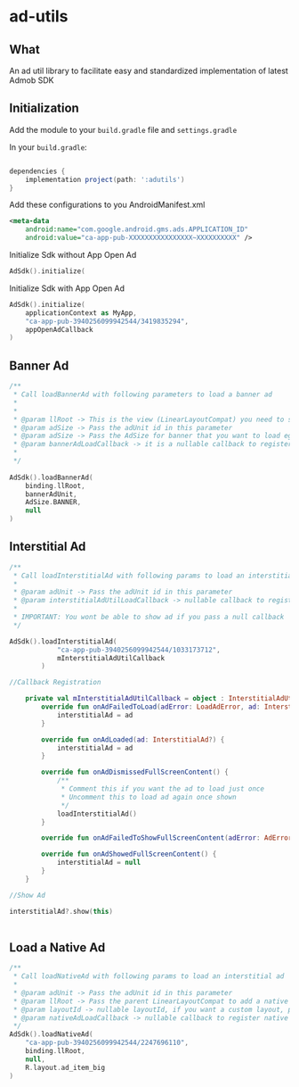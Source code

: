 # ad-utils

## What
An ad util library to facilitate easy and standardized implementation of latest Admob SDK

## Initialization
Add the module to your `build.gradle` file and `settings.gradle`

In your  `build.gradle`:

```groovy

dependencies {
    implementation project(path: ':adutils')
}
```

Add these configurations to you AndroidManifest.xml

```xml
<meta-data
    android:name="com.google.android.gms.ads.APPLICATION_ID"
    android:value="ca-app-pub-XXXXXXXXXXXXXXXX~XXXXXXXXXX" /> 
```

Initialize Sdk without App Open Ad

```kotlin
AdSdk().initialize(
```

Initialize Sdk with App Open Ad

```kotlin
AdSdk().initialize(
    applicationContext as MyApp,
    "ca-app-pub-3940256099942544/3419835294",
    appOpenAdCallback
)
```

## Banner Ad

```kotlin
/**
 * Call loadBannerAd with following parameters to load a banner ad
 *
 *
 * @param llRoot -> This is the view (LinearLayoutCompat) you need to supply in which your ad unit will be loaded
 * @param adSize -> Pass the adUnit id in this parameter
 * @param adSize -> Pass the AdSize for banner that you want to load eg: AdSize.BANNER
 * @param bannerAdLoadCallback -> it is a nullable callback to register ad load events, pass null if you don't need callbacks
 *
 */
     
AdSdk().loadBannerAd(
    binding.llRoot,
    bannerAdUnit,
    AdSize.BANNER,
    null
)
```

## Interstitial Ad

```kotlin
/**
 * Call loadInterstitialAd with following params to load an interstitial ad
 *
 * @param adUnit -> Pass the adUnit id in this parameter
 * @param interstitialAdUtilLoadCallback -> nullable callback to register interstitial ad load events
 *
 * IMPORTANT: You wont be able to show ad if you pass a null callback
 */

AdSdk().loadInterstitialAd(
            "ca-app-pub-3940256099942544/1033173712",
            mInterstitialAdUtilCallback
        )

//Callback Registration

    private val mInterstitialAdUtilCallback = object : InterstitialAdUtilLoadCallback {
        override fun onAdFailedToLoad(adError: LoadAdError, ad: InterstitialAd?) {
            interstitialAd = ad
        }

        override fun onAdLoaded(ad: InterstitialAd?) {
            interstitialAd = ad
        }

        override fun onAdDismissedFullScreenContent() {
            /**
             * Comment this if you want the ad to load just once
             * Uncomment this to load ad again once shown
             */
            loadInterstitialAd()
        }

        override fun onAdFailedToShowFullScreenContent(adError: AdError?) {}

        override fun onAdShowedFullScreenContent() {
            interstitialAd = null
        }
    }

//Show Ad

interstitialAd?.show(this)
    
```

## Load a Native Ad

```kotlin
/**
 * Call loadNativeAd with following params to load an interstitial ad
 *
 * @param adUnit -> Pass the adUnit id in this parameter
 * @param llRoot -> Pass the parent LinearLayoutCompat to add a native ad in that layout
 * @param layoutId -> nullable layoutId, if you want a custom layout, pass a custom layout otherwise its load default UI
 * @param nativeAdLoadCallback -> nullable callback to register native ad load events
 */
AdSdk().loadNativeAd(
    "ca-app-pub-3940256099942544/2247696110",
    binding.llRoot,
    null,
    R.layout.ad_item_big
)
```

